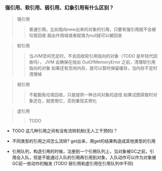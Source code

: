 ### 强引用、软引用、弱引用、幻象引用有什么区别？

> 强引用 
>> 普通引用，比如指向new出来的对象的引用，只要有强引用就不会被垃圾回收
>> 超出作用域或者赋值为null就可以被回收

> 软引用
>> 当JVM空间充足时，不会回收软引用指向的对象（TODO 是年轻代回收吗），
>> JVM 会确保在抛出 OutOfMemoryError 之前，清理软引用指向的对象
>> 如果还有空闲内存，就可以暂时保留缓存，当内存不足时清理掉

> 弱引用
>> 不能豁免垃圾回收，只是提供一种访问对象的途径
>> 如果试图获取时对象还在，就使用它，否则重现实例化

> 虚引用
>> TODO

* TODO 这几种引用之间有没有流转机制(无人工干预的)？

* 不同类型的引用之间怎么流转? get出来，用get的结果构造成其他类型的引用

* 引用队列，构造引用的时候，注册到一个引用队列上，当对象被GC之前，引用会入队，但是不能通过入队的引用再引用到对象，入队动作可以作为对象被GC前一些动作的触发
(TODO 弱引用和虚引用在引用队列中不同)

